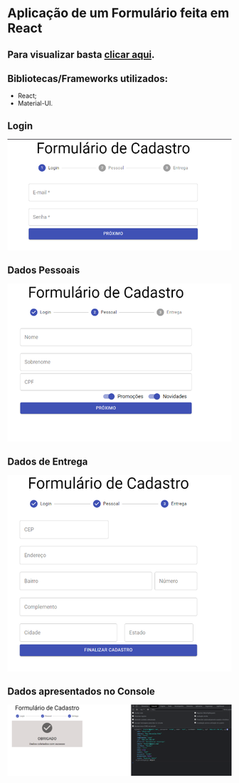 # Aplicação de um Formulário feita em React
## Para visualizar basta [clicar aqui](https://fcoiuri.github.io/ReactForm/).
## Bibliotecas/Frameworks utilizados:  
* React;
* Material-UI.

## Login
![Login](/images/Login.png)

## Dados Pessoais
![Personal](/images/Personal.png)
## Dados de Entrega
![Delivery](/images/Delivery.png)

## Dados apresentados no Console
![Console](/images/View.png)

